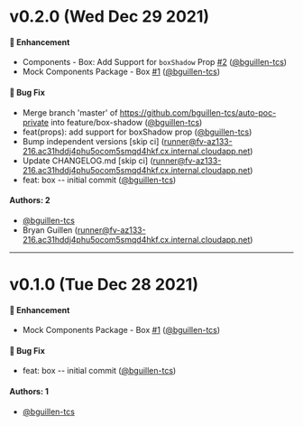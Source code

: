 # v0.2.0 (Wed Dec 29 2021)

#### 🚀 Enhancement

- Components - Box: Add Support for `boxShadow` Prop [#2](https://github.com/bguillen-tcs/auto-poc-private/pull/2) ([@bguillen-tcs](https://github.com/bguillen-tcs))
- Mock Components Package - Box [#1](https://github.com/bguillen-tcs/auto-poc-private/pull/1) ([@bguillen-tcs](https://github.com/bguillen-tcs))

#### 🐛 Bug Fix

- Merge branch 'master' of https://github.com/bguillen-tcs/auto-poc-private into feature/box-shadow ([@bguillen-tcs](https://github.com/bguillen-tcs))
- feat(props): add support for boxShadow prop ([@bguillen-tcs](https://github.com/bguillen-tcs))
- Bump independent versions \[skip ci\] (runner@fv-az133-216.ac31hddj4phu5ocom5smqd4hkf.cx.internal.cloudapp.net)
- Update CHANGELOG.md \[skip ci\] (runner@fv-az133-216.ac31hddj4phu5ocom5smqd4hkf.cx.internal.cloudapp.net)
- feat: box -- initial commit ([@bguillen-tcs](https://github.com/bguillen-tcs))

#### Authors: 2

- [@bguillen-tcs](https://github.com/bguillen-tcs)
- Bryan Guillen (runner@fv-az133-216.ac31hddj4phu5ocom5smqd4hkf.cx.internal.cloudapp.net)

---

# v0.1.0 (Tue Dec 28 2021)

#### 🚀 Enhancement

- Mock Components Package - Box [#1](https://github.com/bguillen-tcs/auto-poc-private/pull/1) ([@bguillen-tcs](https://github.com/bguillen-tcs))

#### 🐛 Bug Fix

- feat: box -- initial commit ([@bguillen-tcs](https://github.com/bguillen-tcs))

#### Authors: 1

- [@bguillen-tcs](https://github.com/bguillen-tcs)
